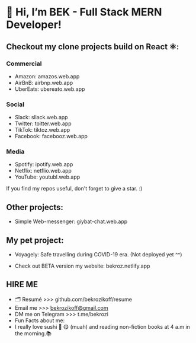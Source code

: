 # 👋 Hi, I’m BEK - Full Stack MERN Developer!
 
## Checkout my clone projects build on React ⚛️:

### Commercial

- Amazon: amazos.web.app
- AirBnB: airbnp.web.app
- UberEats: ubereato.web.app

### Social

- Slack:  sllack.web.app
- Twitter: toitter.web.app
- TikTok: tiktoz.web.app
- Facebook: facebooz.web.app

### Media

- Spotify: ipotify.web.app
- Netflix: netflio.web.app
- YouTube: youtubl.web.app
 
If you find my repos useful, don't forget to give a star. :)

## Other projects:
- Simple Web-messenger: giybat-chat.web.app

## My pet project:
- Voyagely: Safe travelling during COVID-19 era. (Not deployed yet ^^)

- Check out BETA version my website: bekroz.netlify.app
  
## HIRE ME  
- 🗂 Resumé >>> github.com/bekrozikoff/resume
- Email me >>>  bekrozikoff@gmail.com 
- DM me on Telegram >>>  t.me/bekrozi
- Fun Facts about me:
- I really love sushi 🍣 😋 (muah) and reading non-fiction books at 4 a.m in the morning.📚
<!---
bekrozikoff/bekrozikoff is a ✨ special ✨ repository because its `README.md` (this file) appears on your GitHub profile.
You can click the Preview link to take a look at your changes.
--->

